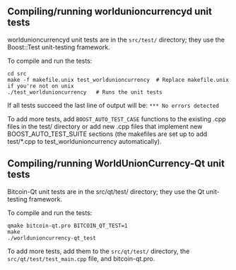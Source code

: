Compiling/running worldunioncurrencyd unit tests
------------------------------------

worldunioncurrencyd unit tests are in the `src/test/` directory; they
use the Boost::Test unit-testing framework.

To compile and run the tests:

	cd src
	make -f makefile.unix test_worldunioncurrency  # Replace makefile.unix if you're not on unix
	./test_worldunioncurrency   # Runs the unit tests

If all tests succeed the last line of output will be:
`*** No errors detected`

To add more tests, add `BOOST_AUTO_TEST_CASE` functions to the existing
.cpp files in the test/ directory or add new .cpp files that
implement new BOOST_AUTO_TEST_SUITE sections (the makefiles are
set up to add test/*.cpp to test_worldunioncurrency automatically).


Compiling/running WorldUnionCurrency-Qt unit tests
---------------------------------------

Bitcoin-Qt unit tests are in the src/qt/test/ directory; they
use the Qt unit-testing framework.

To compile and run the tests:

	qmake bitcoin-qt.pro BITCOIN_QT_TEST=1
	make
	./worldunioncurrency-qt_test

To add more tests, add them to the `src/qt/test/` directory,
the `src/qt/test/test_main.cpp` file, and bitcoin-qt.pro.
